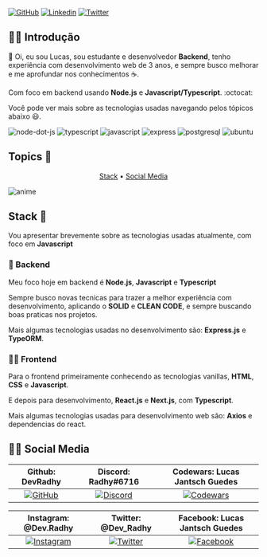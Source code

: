 [![GitHub](https://img.shields.io/badge/-DevRadhy-grey?style=for-the-badge&logo=github)](https://github.com/DevRadhy) 
[![Linkedin](https://img.shields.io/badge/-Lucas%20Jantsch%20Guedes-blue?style=for-the-badge&logo=linkedin)](https://www.linkedin.com/in/lucas-jantsch-guedes/) 
[![Twitter][Twitter-badge]](https://twitter.com/Dev_Radhy)

##  💁‍♀️ Introdução

👋 Oi, eu sou Lucas, sou estudante e desenvolvedor **Backend**, tenho experiência com desenvolvimento web de 3 anos, e sempre busco melhorar e me aprofundar nos conhecimentos ☕.

Com foco em backend usando **Node.js** e **Javascript/Typescript**. :octocat:

Você pode ver mais sobre as tecnologias usadas navegando pelos tópicos abaixo 😃.

![node-dot-js](https://user-images.githubusercontent.com/50425715/117381164-d3c0bb80-aeb1-11eb-9faa-bb7622919a46.png)
![typescript](https://user-images.githubusercontent.com/50425715/117381166-d4595200-aeb1-11eb-9ebf-6946d40f49ba.png)
![javascript](https://user-images.githubusercontent.com/50425715/117381162-d3282500-aeb1-11eb-97d4-a0cee9161151.png)
![express](https://user-images.githubusercontent.com/50425715/117381158-d28f8e80-aeb1-11eb-82c2-5d9e1520cbbe.png)
![postgresql](https://user-images.githubusercontent.com/50425715/117381165-d3c0bb80-aeb1-11eb-8e93-82676e0b7db6.png)
![ubuntu](https://user-images.githubusercontent.com/50425715/117381167-d4f1e880-aeb1-11eb-8acd-a6de32742ee4.png)

## Topics 🎉

<p align="center">
 <a href="#stack-">Stack</a> •
 <a href="#%EF%B8%8F-social-media">Social Media</a>
</p>

![anime](https://user-images.githubusercontent.com/50425715/109451790-fe634380-7a2c-11eb-90e7-89a95de0687a.gif)

## Stack 👾

Vou apresentar brevemente sobre as tecnologias usadas atualmente, com foco em **Javascript**

### 🚀 Backend

Meu foco hoje em backend é **Node.js**, **Javascript** e **Typescript**

Sempre busco novas tecnicas para trazer a melhor experiência com desenvolvimento, aplicando o **SOLID** e **CLEAN CODE**, e sempre buscando boas praticas nos projetos.

Mais algumas tecnologias usadas no desenvolvimento são: **Express.js** e **TypeORM**.

### 🧑‍🚀 Frontend

Para o frontend primeiramente conhecendo as tecnologias vanillas, **HTML**, **CSS** e **Javascript**.

E depois para desenvolvimento, **React.js** e **Next.js**, com **Typescript**.

Mais algumas tecnologias usadas para desenvolvimento web são: **Axios** e dependencias do react.

## 🙆‍♀️ Social Media

| **Github: DevRadhy** | **Discord: Radhy#6716** | **Codewars: Lucas Jantsch Guedes**|
|:----------------------:|:----------------------:|:----------------------:|
| [![GitHub][Github-badge]][Github-link] | [![Discord][Discord-badge]][Discord-link] | [![Codewars][Codewars-badge]][Codewars-link] |

| **Instagram: @Dev.Radhy** | **Twitter: @Dev_Radhy** | **Facebook: Lucas Jantsch Guedes** |
|:----------------------:|:----------------------:|:----------------------:|
| [![Instagram][Instagram-badge]][Instagram-link] | [![Twitter][Twitter-badge]][Twitter-link] | [![Facebook][Facebook-badge]][Facebook-link] |

[Github-badge]: https://img.shields.io/badge/-DevRadhy-grey?style=for-the-badge&logo=github "Github"
[Discord-badge]: https://img.shields.io/badge/-Radhy%236716-23272a?style=for-the-badge&logo=discord "Discord"
[Codewars-badge]: https://img.shields.io/badge/-Lucas%20Jantsch%20Guedes-212e39?style=for-the-badge&logo=codewars&logoColor=ad2c27 "Codewars"
[Instagram-badge]: https://img.shields.io/badge/-@Dev.Radhy-212e39?style=for-the-badge&logo=instagram "Instagram"
[Twitter-badge]: https://img.shields.io/badge/-@Dev.Radhy-212e39?style=for-the-badge&logo=twitter "Twitter"
[Facebook-badge]: https://img.shields.io/badge/-Lucas%20Jantsch%20Guedes-212e39?style=for-the-badge&logo=facebook "Facebook"

[Github-link]: https://github.com/DevRadhy
[Discord-link]: https://discord.com
[Codewars-link]: https://www.codewars.com/users/Lucas%20Jantsch%20Guedes
[Instagram-link]: https://www.instagram.com/dev.radhy
[Twitter-link]: https://twitter.com/Dev_Radhy
[Facebook-link]: https://www.facebook.com/llucas.jguedes
